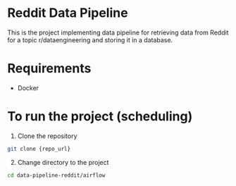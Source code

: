 # Reddit Data Pipeline
This is the project implementing data pipeline for retrieving data from Reddit for a topic r/dataengineering and storing it in a database.

# Requirements
- Docker

# To run the project (scheduling)
1. Clone the repository
```bash
git clone {repo_url}
```

2. Change directory to the project
```bash
cd data-pipeline-reddit/airflow
```

